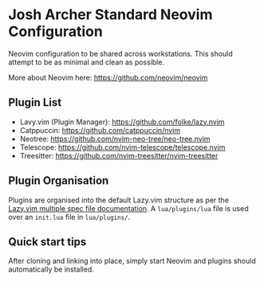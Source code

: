 # Josh Archer Standard Neovim Configuration

Neovim configuration to be shared across workstations. This should attempt to be as minimal and clean as possible. 

More about Neovim here: https://github.com/neovim/neovim

## Plugin List

- Lavy.vim (Plugin Manager): https://github.com/folke/lazy.nvim
- Catppuccin: https://github.com/catppuccin/nvim
- Neotree: https://github.com/nvim-neo-tree/neo-tree.nvim
- Telescope: https://github.com/nvim-telescope/telescope.nvim
- Treesitter: https://github.com/nvim-treesitter/nvim-treesitter

## Plugin Organisation

Plugins are organised into the default Lazy.vim structure as per the [Lazy.vim multiple spec file documentation](https://github.com/folke/lazy.nvim?tab=readme-ov-file#-structuring-your-plugins). A `lua/plugins/lua` file is used over an `init.lua` file in `lua/plugins/`. 

## Quick start tips

After cloning and linking into place, simply start Neovim and plugins should automatically be installed. 


